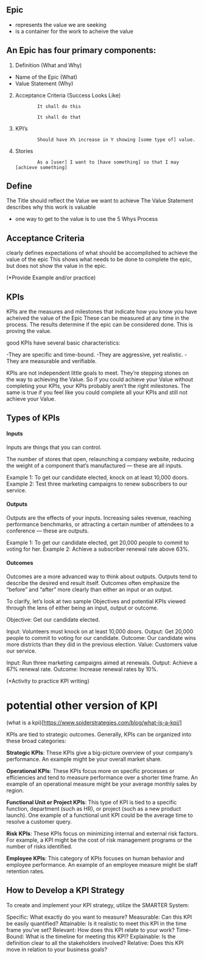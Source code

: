 ## Epic
- represents the value we are seeking
- is a container for the work to acheive the value

## An Epic has four primary components:

1. Definition (What and Why)
* Name of the Epic (What)
* Value Statement (Why)

2. Acceptance Criteria (Success Looks Like)

               It shall do this

               It shall do that

3. KPI’s

               Should have X% increase in Y showing [some type of] value.

4. Stories

               As a [user] I want to [have something] so that I may [achieve something]
               
 ## Define
 The Title should reflect the Value we want to achieve
 The Value Statement describes why this work is valuable
 - one way to get to the value is to use the 5 Whys Process

## Acceptance Criteria
clearly defines expectations of what should be accomplished to achieve the value of the epic
This shows what needs to be done to complete the epic, but does not show the value in the epic.  

(*Provide Example and/or practice)

## KPIs
KPIs are the measures and milestones that indicate how you know you have acheived the value of the Epic
These can be measured at any time in the process.  The results determine if the epic can be considered done.  This is proving the value.

good KPIs have several basic characteristics:

-They are specific and time-bound.
-They are aggressive, yet realistic.
-They are measurable and verifiable.

KPIs are not independent little goals to meet. They’re stepping stones on the way to achieving the Value.
So if you could achieve your Value without completing your KPIs, your KPIs probably aren’t the right milestones.
The same is true if you feel like you could complete all your KPIs and still not achieve your Value. 

## Types of KPIs
#### **Inputs**
Inputs are things that you can control.

The number of stores that open, relaunching a company website, reducing the weight of a component that’s manufactured — these are all inputs.

Example 1: To get our candidate elected, knock on at least 10,000 doors.
Example 2: Test three marketing campaigns to renew subscribers to our service.

#### **Outputs**
Outputs are the effects of your inputs. Increasing sales revenue, reaching performance benchmarks, or attracting a certain number of attendees to a conference — these are outputs.

Example 1: To get our candidate elected, get 20,000 people to commit to voting for her.
Example 2: Achieve a subscriber renewal rate above 63%.

#### **Outcomes**
Outcomes are a more advanced way to think about outputs. Outputs tend to describe the desired end result itself. Outcomes often emphasize the “before” and “after” more clearly than either an input or an output.

To clarify, let’s look at two sample Objectives and potential KPIs viewed through the lens of either being an input, output or outcome.

Objective: Get our candidate elected.

Input: Volunteers must knock on at least 10,000 doors.
Output: Get 20,000 people to commit to voting for our candidate.
Outcome: Our candidate wins more districts than they did in the previous election.
Value: Customers value our service.

Input: Run three marketing campaigns aimed at renewals.
Output: Achieve a 67% renewal rate.
Outcome: Increase renewal rates by 10%.

(*Activity to practice KPI writing)

# potential other version of KPI 
(what is a kpi)[https://www.spiderstrategies.com/blog/what-is-a-kpi/]

KPIs are tied to strategic outcomes. Generally, KPIs can be organized into these broad categories:

**Strategic KPIs**: These KPIs give a big-picture overview of your company’s performance. An example might be your overall market share.

**Operational KPIs**: These KPIs focus more on specific processes or efficiencies and tend to measure performance over a shorter time frame. An example of an operational measure might be your average monthly sales by region.

**Functional Unit or Project KPIs**: This type of KPI is tied to a specific function, department (such as HR), or project (such as a new product launch). One example of a functional unit KPI could be the average time to resolve a customer query.

**Risk KPIs**: These KPIs focus on minimizing internal and external risk factors. For example, a KPI might be the cost of risk management programs or the number of risks identified.

**Employee KPIs**: This category of KPIs focuses on human behavior and employee performance. An example of an employee measure might be staff retention rates.

## How to Develop a KPI Strategy
To create and implement your KPI strategy, utilize the SMARTER System:

Specific: What exactly do you want to measure?
Measurable: Can this KPI be easily quantified?
Attainable: Is it realistic to meet this KPI in the time frame you’ve set?
Relevant: How does this KPI relate to your work?
Time-Bound: What is the timeline for meeting this KPI?
Explainable: Is the definition clear to all the stakeholders involved?
Relative: Does this KPI move in relation to your business goals?
